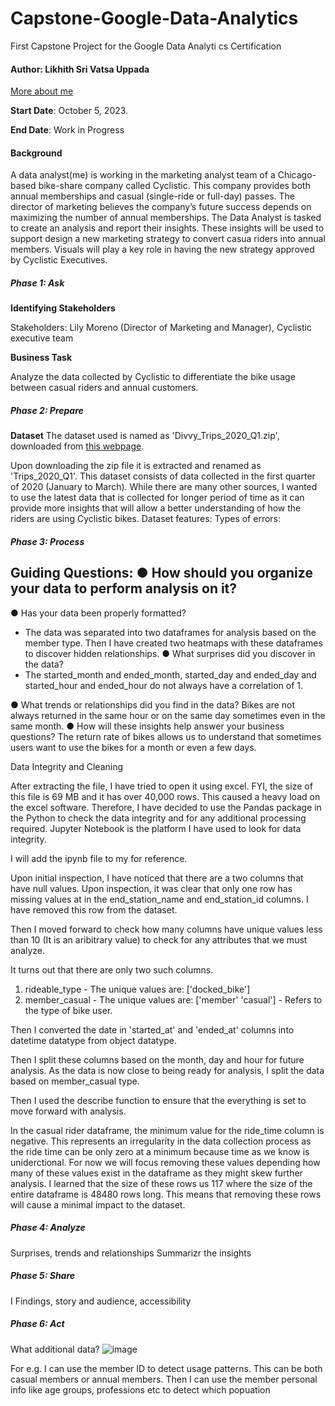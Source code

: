 # Capstone-Google-Data-Analytics
First Capstone Project for the Google Data Analyti cs Certification 

#### **Author**: Likhith Sri Vatsa Uppada  

[More about me](https://www.linkedin.com/in/likhith-sri-vatsa-uppada-34b89a236/)

**Start Date**: October 5, 2023.

**End Date**: Work in Progress


#### Background

A data analyst(me) is working in the marketing analyst team of a Chicago-based bike-share company called Cyclistic. This company provides both annual memberships and casual (single-ride or full-day) passes. The director of marketing believes the company’s future success depends on maximizing the number of annual memberships. The Data Analyst is tasked to create an analysis and report their insights. These insights will be used to support design a new marketing strategy to convert casua riders into annual members. Visuals will play a key role in having the new strategy approved by Cyclistic Executives.

##### Phase 1: Ask

**Identifying Stakeholders**

Stakeholders: Lily Moreno (Director of Marketing and Manager), Cyclistic executive team

**Business Task**

Analyze the data collected by Cyclistic to differentiate the bike usage between casual riders and annual customers.  

##### Phase 2: Prepare

**Dataset**
The dataset used is named as 'Divvy_Trips_2020_Q1.zip', downloaded from [this webpage](https://divvy-tripdata.s3.amazonaws.com/index.html). 

Upon downloading the zip file it is extracted and renamed as 'Trips_2020_Q1'. This dataset consists of data collected in the first quarter of 2020 (January to March).  While there are many other sources, I wanted to use the latest data that is collected for longer period of time as it can provide more insights that will allow a better understanding of how the riders are using Cyclistic bikes. 
Dataset features:
Types of errors:


##### Phase 3: Process
Guiding Questions:
● How should you organize your data to perform analysis on it?
- 
● Has your data been properly formatted?
- The data was separated into two dataframes for analysis based on the member type. Then I have created two heatmaps with these dataframes to discover hidden relationships. 
● What surprises did you discover in the data?
- The started_month and ended_month, started_day and ended_day and started_hour and ended_hour do not always have a correlation of 1. 
  
● What trends or relationships did you find in the data?
Bikes are not always returned in the same hour or on the same day sometimes even in the same month.
● How will these insights help answer your business questions?
The return rate of bikes allows us to understand that sometimes users want to use the bikes for a month or even a few days. 

Data Integrity and Cleaning

After extracting the file, I have tried to open it using excel. FYI, the size of this file is 69 MB and it has over 40,000 rows. This caused a heavy load on the excel software. Therefore, I have decided to use the Pandas package in the Python to check the data integrity and for any additional processing required. Jupyter Notebook is the platform I have used to look for data integrity.

I will add the ipynb file to my for reference. 

Upon initial inspection, I have noticed that there are a two columns that have null values. Upon inspection, it was clear that only one row has missing values at in the end_station_name and end_station_id columns. I have removed this row from the dataset. 

 Then I moved forward to check how many columns have unique values less than 10 (It is an aribitrary value) to check for any attributes that we must analyze. 

 It turns out that there are only two such columns. 
 1. rideable_type - The unique values are:  ['docked_bike']
 2. member_casual - The unique values are:  ['member' 'casual'] - Refers to the type of bike user. 

Then I converted the date in 'started_at' and 'ended_at' columns into datetime datatype from object datatype.

Then I split these columns based on the month, day and hour for future analysis.
As the data is now close to being ready for analysis, I split the data based on member_casual type. 

Then I used the describe function to ensure that the everything is set to move forward with analysis.

In the casual rider dataframe, the minimum value for the ride_time column is negative. This represents an irregularity in the data collection process as the ride time can be only zero at a minimum because time as we know is uniderctional.  For now we will focus removing these values depending how many of these values exist in the dataframe as they might skew further analysis.
I learned that the size of these rows us 117 where the size of the entire dataframe is 48480 rows long. This means that removing these rows will cause a minimal impact to the dataset.

##### Phase 4: Analyze

Surprises, trends and relationships
Summarizr the insights
##### Phase 5: Share
I
Findings, story and audience, accessibility

##### Phase 6: Act
What additional data?
![image](https://github.com/Luppada/Capstone-Google-Data-Analytics/assets/114107498/af127a28-0fdc-4683-beab-4f10a8f006bc)

For e.g. I can use the member ID to detect usage patterns. This can be both casual members or annual members.
Then I can use the member personal info like age groups, professions etc to detect which popuation  
